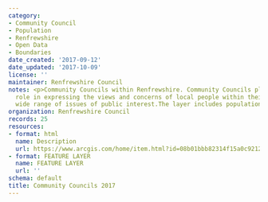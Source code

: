 ```yaml
---
category:
- Community Council
- Population
- Renfrewshire
- Open Data
- Boundaries
date_created: '2017-09-12'
date_updated: '2017-10-09'
license: ''
maintainer: Renfrewshire Council
notes: <p>Community Councils within Renfrewshire. Community Councils play an active
  role in expressing the views and concerns of local people within their area on a
  wide range of issues of public interest.The layer includes population figures. </p>
organization: Renfrewshire Council
records: 25
resources:
- format: html
  name: Description
  url: https://www.arcgis.com/home/item.html?id=08b01bbb82314f15a0c921213aaf241a
- format: FEATURE LAYER
  name: FEATURE LAYER
  url: ''
schema: default
title: Community Councils 2017
---
```

